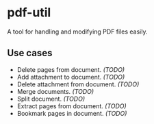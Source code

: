 # pdf-util
A tool for handling and modifying PDF files easily.

## Use cases
+ Delete pages from document. _(TODO)_
+ Add attachment to document. _(TODO)_
+ Delete attachment from document. _(TODO)_
+ Merge documents. _(TODO)_
+ Split document. _(TODO)_ 
+ Extract pages from document. _(TODO)_
+ Bookmark pages in document. _(TODO)_